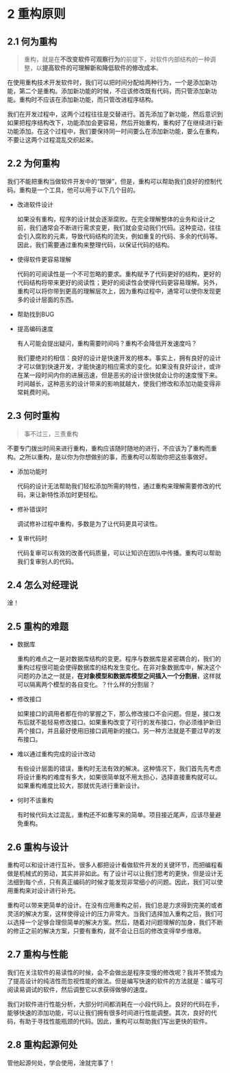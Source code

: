 # 2 重构原则

## 2.1 何为重构

> 重构，就是在**不改变软件可观察行为**的前提下，对软件内部结构的一种调整，以**提高软件的可理解新和降低软件的修改成本**。

在使用重构技术开发软件时，我们可以把时间分配给两种行为，一个是添加新功能，第二个是重构。添加新功能的时候，不应该修改既有代码，而只管添加新功能。重构时不应该在添加新功能，而只管改进程序结构。

我们在开发过程中，这两个过程往往是交替进行。首先添加了新功能，然后意识到如果把程序结构改下，功能添加会更容易，然后开始重构，重构好了在继续进行新功能添加。在这个过程中，我们要保持同一时间要么在添加新功能，要么在重构，不要让这两个过程混乱交织起来。

## 2.2 为何重构

我们不能把重构当做软件开发中的“银弹”，但是，重构可以帮助我们良好的控制代码。重构是一个工具，他可以用于以下几个目的。

+ 改进软件设计

  如果没有重构，程序的设计就会逐渐腐败。在完全理解整体的业务和设计之前，我们通常会不断进行需求变更，我们就会变动我们代码。这种变动，往往会引入腐败的元素，导致代码结构的流失，例如重复的代码、多余的代码等。因此，我们需要通过重构来整理代码，以保证代码的结构。

+ 使得软件更容易理解

  代码的可阅读性是一个不可忽略的要求。重构赋予了代码更好的结构，更好的代码结构将带来更好的阅读性；更好的阅读性会使得代码更容易理解。另外，重构可以将你带到更高的理解层次上，因为重构过程中，通常可以使你发现更多的设计层面的东西。

+ 帮助找到BUG

+ 提高编码速度

  有人可能会提出疑问，重构需要时间吗？重构不会降低开发速度吗？

  我们要绝对的相信：良好的设计是快速开发的根本。事实上，拥有良好的设计才可以做到快速开发，才能快速的相应需求的变化。如果没有良好设计，或许在某一段时间内你的进展迅速，但是恶劣的设计很快就会让你的速度慢下来。时间越长，这种恶劣的设计带来的影响就越大，使我们修改和添加功能变得非常耗费时间。

## 2.3 何时重构

> 事不过三，三责重构

不要专门拨出时间来进行重构，重构应该随时随地的进行，不应该为了重构而重构。之所以重构，是以你为你想做别的事，而重构可以帮助你把这些事做好。

+ 添加功能时

  代码的设计无法帮助我们轻松添加所需的特性，通过重构来理解需要修改的代码，来让新特性添加时更轻松。

+ 修补错误时

  调试修补过程中重构，多数是为了让代码更具可读性。

+ 复审代码时

  代码复审可以有效的改善代码质量，可以让知识在团队中传播。重构可以帮助我们复审别人的代码。

## 2.4 怎么对经理说

淦！

## 2.5 重构的难题

+ 数据库

  重构的难点之一是对数据库结构的变更。程序与数据库是紧密耦合的，我们的重构过程很可能会使得数据库的结构发生变化。在非对象数据库中，解决这个问题的办法之一就是，**在对象模型和数据库模型之间插入一个分割层**，这样就可以隔离两个模型的各自变化。？什么样的分割层？

+ 修改接口

  如果接口的调用者都在你的掌握之下，那么修改接口不会问题。但是，接口发布后就不能轻易修改接口。如果重构改变了可行的发布接口，你必须维护新旧两个接口，并且最好使用旧接口调用新的接口。另一种方法就是不要过早的发布接口。

+ 难以通过重构完成的设计改动

  有些设计层面的错误，重构时无法有效的解决。这种情况下，我们首先先考虑将设计重构的难度有多大，如果很简单就不用太担心，选择直接重构就可以。如果重构难度比较大，那就优先进行重新设计。

+ 何时不该重构

  有时候代码太过混乱，重构还不如重写来的简单。项目接近尾声，应该尽量避免重构。

## 2.6 重构与设计

重构可以和设计进行互补。很多人都把设计看做软件开发的关键环节，而把编程看做是机械式的劳动，其实并非如此。有了设计可以让我们思考的更快，但是设计无法细到每个点，只有真正编码的时候才能发现非常细小的问题。因此，我们可以使用重构来对设计进行补充。

重构可以带来更简单的设计。在没有应用重构之前，我们总是力求得到完美的或者灵活的解决方案，这样使得设计的压力非常大。当我们选择加入重构之后，我们可以选择一个足够合理但简单的解决方案。然后，随着对问题理解的加身，我们不断的修正之前的解决方案，只要有重构，就不会让日后的修改变得举步维艰。

## 2.7 重构与性能

我们在关注软件的易读性的时候，会不会做出是程序变慢的修改呢？我并不赞成为了提高设计的纯洁性而忽视性能的做法。但是编写快速的软件的方法就是：编写可阅读易调试的软件，然后调整它以求获得做够的速度。

我们对软件进行性能分析，大部分时间都消耗在一小段代码上。良好的代码在手，能够快速的添加功能，可以让我们拥有很多时间进行性能调整。其次，良好的代码，有助于寻找性能瓶颈的代码。因此，重构可以帮助我们写出更快的软件。

## 2.8 重构起源何处

管他起源何处，学会使用，淦就完事了！

